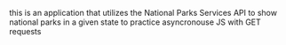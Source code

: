 this is an application that utilizes the National Parks Services API to show national parks in a given state to practice asyncronouse JS with GET requests
